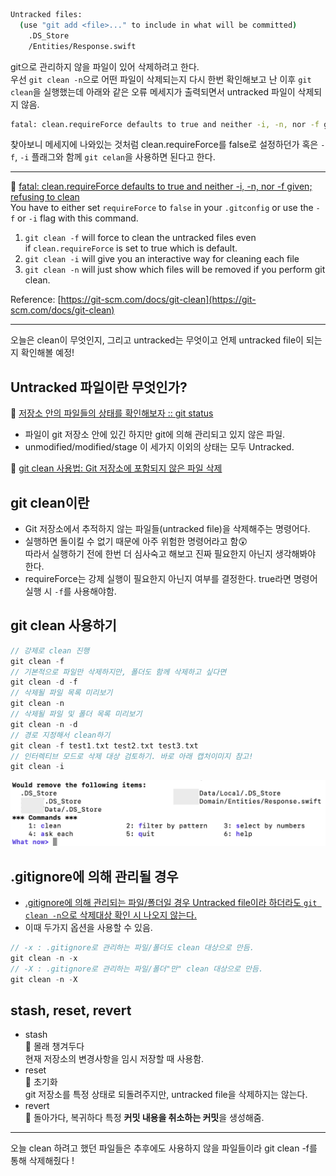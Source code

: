 ```bash
Untracked files:
  (use "git add <file>..." to include in what will be committed)
	.DS_Store
    /Entities/Response.swift
```

git으로 관리하지 않을 파일이 있어 삭제하려고 한다.   
우선 `git clean -n`으로 어떤 파일이 삭제되는지 다시 한번 확인해보고 난 이후 `git clean`을 실행했는데 아래와 같은 오류 메세지가 출력되면서 untracked 파일이 삭제되지 않음.

```bash
fatal: clean.requireForce defaults to true and neither -i, -n, nor -f given; refusing to clean
```
찾아보니 메세지에 나와있는 것처럼 clean.requireForce를 false로 설정하던가 혹은 `-f`, `-i` 플래그와 함께 `git celan`을 사용하면 된다고 한다. 

---
🔗 [fatal: clean.requireForce defaults to true and neither -i, -n, nor -f given; refusing to clean](https://stackoverflow.com/questions/34542204/fatal-clean-requireforce-defaults-to-true-and-neither-i-n-nor-f-given-ref)   
You have to either set `requireForce` to `false` in your `.gitconfig` or use the `-f` or `-i` flag with this command.

1. `git clean -f` will force to clean the untracked files even if `clean.requireForce` is set to true which is default.
2. `git clean -i` will give you an interactive way for cleaning each file
3. `git clean -n` will just show which files will be removed if you perform git clean.

Reference: [https://git-scm.com/docs/git-clean](https://git-scm.com/docs/git-clean)

---
오늘은 clean이 무엇인지, 그리고 untracked는 무엇이고 언제 untracked file이 되는지 확인해볼 예정!



## Untracked 파일이란 무엇인가?
🔗 [저장소 안의 파일들의 상태를 확인해보자 :: git status](https://coding-groot.tistory.com/36)
- 파일이 git 저장소 안에 있긴 하지만 git에 의해 관리되고 있지 않은 파일.
- unmodified/modified/stage 이 세가지 이외의 상태는 모두 Untracked.


🔗 [git clean 사용법: Git 저장소에 포함되지 않은 파일 삭제](https://www.lainyzine.com/ko/article/git-clean-removing-untracked-files-in-git-repository/)
## git clean이란
- Git 저장소에서 추적하지 않는 파일들(untracked file)을 삭제해주는 명령어다.
- 실행하면 돌이킬 수 없기 때문에 아주 위험한 명령어라고 함😲   
따라서 실행하기 전에 한번 더 심사숙고 해보고 진짜 필요한지 아닌지 생각해봐야 한다.
- requireForce는 강제 실행이 필요한지 아닌지 여부를 결정한다. true라면 명령어 실행 시 `-f`를 사용해야함.

## git clean 사용하기
```Swift
// 강제로 clean 진행
git clean -f 
// 기본적으로 파일만 삭제하지만, 폴더도 함께 삭제하고 싶다면
git clean -d -f
// 삭제될 파일 목록 미리보기
git clean -n
// 삭제될 파일 및 폴더 목록 미리보기
git clean -n -d
// 경로 지정해서 clean하기
git clean -f test1.txt test2.txt test3.txt
// 인터렉티브 모드로 삭제 대상 검토하기. 바로 아래 캡처이미지 참고!
git clean -i
```
![git clean interactive](./images/clean-iteractive.png)

## .gitignore에 의해 관리될 경우
- <u>.gitignore에 의해 관리되는 파일/폴더일 경우 Untracked file이라 하더라도 `git clean -n`으로 삭제대상 확인 시 나오지 않는다.</u>
- 이때 두가지 옵션을 사용할 수 있음.
```Swift
// -x : .gitignore로 관리하는 파일/폴더도 clean 대상으로 만듬.
git clean -n -x
// -X : .gitignore로 관리하는 파일/폴더"만" clean 대상으로 만듬.
git clean -n -X
```

## stash, reset, revert
- stash   
📒 몰래 챙겨두다   
현재 저장소의 변경사항을 임시 저장할 때 사용함.
- reset   
📒 초기화   
git 저장소를 특정 상태로 되돌려주지만, untracked file을 삭제하지는 않는다.
- revert   
📒 돌아가다, 복귀하다
특정 **커밋 내용을 취소하는 커밋**을 생성해줌.

---
오늘 clean 하려고 했던 파일들은 추후에도 사용하지 않을 파일들이라 git clean -f를 통해 삭제해줬다 !